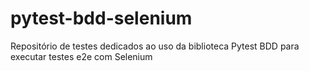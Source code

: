 # pytest-bdd-selenium
Repositório de testes dedicados ao uso da biblioteca Pytest BDD para executar testes e2e com Selenium
